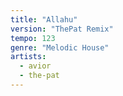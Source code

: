 ```yaml
---
title: "Allahu"
version: "ThePat Remix"
tempo: 123
genre: "Melodic House"
artists:
  - avior
  - the-pat
---
```

